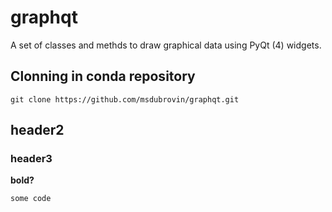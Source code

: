 # graphqt
A set of classes and methds to draw graphical data using PyQt (4) widgets.
## Clonning in conda repository
```
git clone https://github.com/msdubrovin/graphqt.git
```
## header2
### header3
**bold?**
```
some code
```
